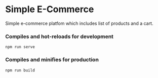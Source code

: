 # Simple E-Commerce

Simple e-commerce platfom which includes list of products and a cart.

### Compiles and hot-reloads for development

```
npm run serve
```

### Compiles and minifies for production

```
npm run build
```
